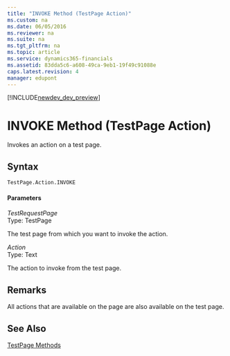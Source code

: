 ```yaml
---
title: "INVOKE Method (TestPage Action)"
ms.custom: na
ms.date: 06/05/2016
ms.reviewer: na
ms.suite: na
ms.tgt_pltfrm: na
ms.topic: article
ms.service: dynamics365-financials
ms.assetid: 83dda5c6-a608-49ca-9eb1-19f49c91088e
caps.latest.revision: 4
manager: edupont
---
```


[!INCLUDE[newdev_dev_preview](../includes/newdev_dev_preview.md)]

# INVOKE Method (TestPage Action)
Invokes an action on a test page.  
  
## Syntax  
  
```  
TestPage.Action.INVOKE  
```  
  
#### Parameters  
 *TestRequestPage*  
 Type: TestPage  
  
 The test page from which you want to invoke the action.  
  
 *Action*  
 Type: Text  
  
 The action to invoke from the test page.  
  
## Remarks  
 All actions that are available on the page are also available on the test page.  
  
## See Also  
 <!--Links [Test Pages](Test-Pages.md) -->   
 [TestPage Methods](devenv-TestPage-Methods.md)